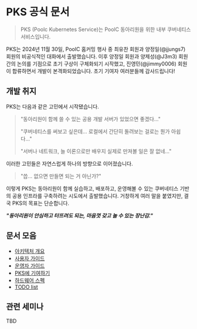 # PKS 공식 문서

> PKS (Poolc Kubernetes Service)는 PoolC 동아리원을 위한 내부 쿠버네티스 서비스입니다.

PKS는 2024년 11월 30일, PoolC 홈커밍 행사 중 최유찬 회원과 양정일(@jjungs7) 회원의 비공식적인 대화에서 출발했습니다. 이후 양정일 회원과 양제성(@J3m3) 회원 간의 논의를 기점으로 초기 구상이 구체화되기 시작했고, 진영민(@jimmy0006) 회원이 합류하면서 개발이 본격화되었습니다. 초기 기여자 여러분들께 감사드립니다!

## 개발 취지

PKS는 다음과 같은 고민에서 시작됐습니다.

> "동아리원이 함께 쓸 수 있는 공용 개발 서버가 있었으면 좋겠다..."
>
> "쿠버네티스를 써보고 싶은데... 로컬에서 간단히 돌려보는 걸로는 뭔가 아쉽다..."
>
> "서버나 네트워크, 늘 이론으로만 배우지 실제로 만져볼 일은 잘 없네..."

이러한 고민들은 자연스럽게 하나의 방향으로 이어졌습니다.

> "씁... 없으면 만들면 되는 거 아닌가?"

이렇게 PKS는 동아리원이 함께 실습하고, 배포하고, 운영해볼 수 있는 쿠버네티스 기반의 공용 인프라를 구축하려는 시도에서 출발했습니다. 거창하게 여러 말을 붙였지만, 결국 PKS의 목표는 단순합니다.

**_"동아리원이 안심하고 터뜨려도 되는, 마음껏 갖고 놀 수 있는 장난감."_**

## 문서 모음

- [아키텍처 개요](./docs/architecture.md)
- [사용자 가이드](./docs/user-guide.md)
- [운영자 가이드](./docs/admin-guide.md)
- [PKS에 기여하기](./docs/contributing.md)
- [하드웨어 스펙](./docs/hw-spec.md)
- [TODO list](./docs/todo.md)

## 관련 세미나

TBD
